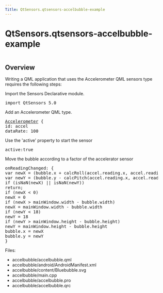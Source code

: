 ```yaml
---
Title: QtSensors.qtsensors-accelbubble-example
---
```


# QtSensors.qtsensors-accelbubble-example

<span class="subtitle"></span>
<!-- $$$accelbubble-description -->
<p class="centerAlign"><img src="../../../../media/accelbubble.png" alt="" /></p>
<h2 id="overview">Overview</h2>
<p>Writing a QML application that uses the Accelerometer QML sensors type requires the following steps:</p>
<p>Import the Sensors Declarative module.</p>
<pre class="qml">import QtSensors 5.0</pre>
<p>Add an Accelerometer QML type.</p>
<pre class="qml"><span class="type"><a href="QtSensors.Accelerometer.md">Accelerometer</a></span> {
<span class="name">id</span>: <span class="name">accel</span>
<span class="name">dataRate</span>: <span class="number">100</span></pre>
<p>Use the 'active' property to start the sensor</p>
<pre class="qml"><span class="name">active</span>:<span class="number">true</span></pre>
<p>Move the bubble according to a factor of the accelerator sensor</p>
<pre class="qml"><span class="name">onReadingChanged</span>: {
var <span class="name">newX</span> = (<span class="name">bubble</span>.<span class="name">x</span> <span class="operator">+</span> <span class="name">calcRoll</span>(<span class="name">accel</span>.<span class="name">reading</span>.<span class="name">x</span>, <span class="name">accel</span>.<span class="name">reading</span>.<span class="name">y</span>, <span class="name">accel</span>.<span class="name">reading</span>.<span class="name">z</span>) <span class="operator">*</span> <span class="number">.1</span>)
var <span class="name">newY</span> = (<span class="name">bubble</span>.<span class="name">y</span> <span class="operator">-</span> <span class="name">calcPitch</span>(<span class="name">accel</span>.<span class="name">reading</span>.<span class="name">x</span>, <span class="name">accel</span>.<span class="name">reading</span>.<span class="name">y</span>, <span class="name">accel</span>.<span class="name">reading</span>.<span class="name">z</span>) <span class="operator">*</span> <span class="number">.1</span>)
<span class="keyword">if</span> (<span class="name">isNaN</span>(<span class="name">newX</span>) <span class="operator">||</span> <span class="name">isNaN</span>(<span class="name">newY</span>))
<span class="keyword">return</span>;
<span class="keyword">if</span> (<span class="name">newX</span> <span class="operator">&lt;</span> <span class="number">0</span>)
<span class="name">newX</span> <span class="operator">=</span> <span class="number">0</span>
<span class="keyword">if</span> (<span class="name">newX</span> <span class="operator">&gt;</span> <span class="name">mainWindow</span>.<span class="name">width</span> <span class="operator">-</span> <span class="name">bubble</span>.<span class="name">width</span>)
<span class="name">newX</span> <span class="operator">=</span> <span class="name">mainWindow</span>.<span class="name">width</span> <span class="operator">-</span> <span class="name">bubble</span>.<span class="name">width</span>
<span class="keyword">if</span> (<span class="name">newY</span> <span class="operator">&lt;</span> <span class="number">18</span>)
<span class="name">newY</span> <span class="operator">=</span> <span class="number">18</span>
<span class="keyword">if</span> (<span class="name">newY</span> <span class="operator">&gt;</span> <span class="name">mainWindow</span>.<span class="name">height</span> <span class="operator">-</span> <span class="name">bubble</span>.<span class="name">height</span>)
<span class="name">newY</span> <span class="operator">=</span> <span class="name">mainWindow</span>.<span class="name">height</span> <span class="operator">-</span> <span class="name">bubble</span>.<span class="name">height</span>
<span class="name">bubble</span>.<span class="name">x</span> <span class="operator">=</span> <span class="name">newX</span>
<span class="name">bubble</span>.<span class="name">y</span> <span class="operator">=</span> <span class="name">newY</span>
}</pre>
<p>Files:</p>
<ul>
<li>accelbubble/accelbubble.qml</li>
<li>accelbubble/android/AndroidManifest.xml</li>
<li>accelbubble/content/Bluebubble.svg</li>
<li>accelbubble/main.cpp</li>
<li>accelbubble/accelbubble.pro</li>
<li>accelbubble/accelbubble.qrc</li>
</ul>
<!-- @@@accelbubble -->
